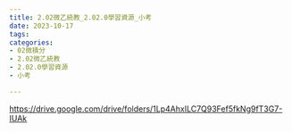 ```yaml
---
title: 2.02微乙統教_2.02.0學習資源_小考
date: 2023-10-17
tags: 
categories:
- 02微積分
- 2.02微乙統教
- 2.02.0學習資源
- 小考

---
```

https://drive.google.com/drive/folders/1Lp4AhxILC7Q93Fef5fkNg9fT3G7-IUAk
